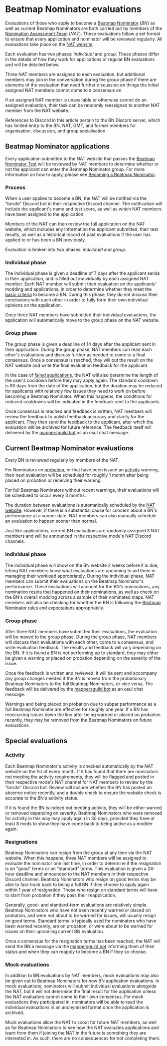# Beatmap Nominator evaluations

Evaluations of those who apply to become a [Beatmap Nominator](/wiki/People/The_Team/Beatmap_Nominators) (*BN*) as well as current Beatmap Nominators are both carried out by members of the [Nomination Assessment Team](/wiki/People/The_Team/Nomination_Assessment_Team) (*NAT*). These evaluations follow a set format to ensure that every application and nominator will be reviewed regularly. All evaluations take place on the [NAT website](https://bn.mappersguild.com/).

Each evaluation has two phases: *individual* and *group*. These phases differ in the details of how they work for applications or regular BN evaluations and will be detailed below.

Three NAT members are assigned to each evaluation, but additional members may join in the conversation during the group phase if there are elements of the evaluation that need further discussion on things the initial assigned NAT members cannot come to a consensus on.

If an assigned NAT member is unavailable or otherwise cannot do an assigned evaluation, their task can be randomly reassigned to another NAT member from the NAT website.

References to Discord in this article pertain to the BN Discord server, which has limited entry to the BN, NAT, GMT, and former members for organisation, discussion, and group socialisation.

## Beatmap Nominator applications

Every application submitted to the NAT website that passes the [Beatmap Nominator Test](/wiki/People/The_Team/Beatmap_Nominators/Beatmap_Nominator_Test) will be reviewed by NAT members to determine whether or not the applicant can enter the Beatmap Nominator group. For more information on how to apply, please see [Becoming a Beatmap Nominator](/wiki/People/The_Team/Beatmap_Nominators/Becoming_a_Beatmap_Nominator).

### Process

When a user applies to become a BN, the NAT will be notified via the "bnsite" Discord bot in their respective Discord channel. The notification will include the applicant's name and test score, as well as which NAT members have been assigned to the application.

Members of the NAT can then review the full application on the NAT website, which includes any information the applicant submitted, their test results, as well as a historical record of past evaluations if the user has applied to or has been a BN previously.

Evaluation is broken into two phases: *individual* and *group*.

### Individual phase

The individual phase is given a deadline of 7 days after the applicant sends in their application, and is filled out individually by each assigned NAT member. Each NAT member will submit their evaluation on the applicants' modding and applications, in order to determine whether they meet the [basic criteria](/wiki/People/The_Team/Beatmap_Nominators/Becoming_a_Beatmap_Nominator#basic-criteria) to become a BN. During this phase, they do not discuss their conclusions with each other in order to fully form their own individual opinions on the application.

Once three NAT members have submitted their individual evaluations, the application will automatically move to the group phase on the NAT website.

### Group phase

The group phase is given a deadline of 14 days after the applicant sent in their application. During the group phase, NAT members can read each other's evaluations and discuss further as needed to come to a final consensus. Once a consensus is reached, they will put the result on the NAT website and write the final evaluation feedback for the applicant. 

In the case of [failed applications](/wiki/People/The_Team/Beatmap_Nominators/Becoming_a_Beatmap_Nominator#failed-applications), the NAT will also determine the length of the user's cooldown before they may apply again. The standard cooldown is 90 days from the date of the application, but the duration may be reduced for applicants with relatively few issues they need to work on before becoming a Beatmap Nominator. When this happens, the conditions for reduced cooldowns will be indicated in the feedback sent to the applicants.

Once consensus is reached and feedback is written, NAT members will review the feedback to polish feedback accuracy and clarity for the applicant. They then send the feedback to the applicant, after which the evaluation will be archived for future reference. The feedback itself will delivered by the [mappersguild bot](https://osu.ppy.sh/users/23648635) as an osu! chat message.

## Current Beatmap Nominator evaluations

Every BN is reviewed regularly by members of the NAT. 

For Nominators on [probation](/wiki/People/The_Team/Beatmap_Nominators#probationary-beatmap-nominators), or that have been issued an [activity](/wiki/People/The_Team/Beatmap_Nominators/Rules#activity) warning, their next evaluation will be scheduled for roughly 1 month after being placed on probation or receiving their warning.

For full Beatmap Nominators without recent warnings, their evaluations will be scheduled to occur every 3 months.

The duration between evaluations is automatically scheduled by the [NAT website](https://bn.mappersguild.com/). However, if there is a substantial cause for concern about a BN's performance at a sooner date, NAT members can also manually schedule an evaluation to happen sooner than normal.

Just like applications, current BN evaluations are randomly assigned 3 NAT members and will be announced in the respective mode's NAT Discord channels.

### Individual phase

The individual phase will show on the BN website 2 weeks before it is due, letting NAT members know what evaluations are upcoming to aid them in managing their workload appropriately. During the individual phase, NAT members can submit their evaluations on the Beatmap Nominator's performance. These evaluations will account for the BN's nominations, any nomination resets that happened on their nominations, as well as check on the BN's overall modding across a sample of their nominated maps. NAT members will also be checking for whether the BN is following the [Beatmap Nominator rules](/wiki/People/The_Team/Beatmap_Nominators/Rules) and [expectations](/wiki/People/The_Team/Beatmap_Nominators/Expectations) appropriately.

### Group phase

After three NAT members have submitted their evaluations, the evaluation will be moved to the group phase. During the group phase, NAT members will discuss their evaluations with each other, come to a consensus, and write evaluation feedback. The results and feedback will vary depending on the BN. If it is found a BN is not performing up to standard, they may either be given a warning or placed on probation depending on the severity of the issue. 

Once the feedback is written and reviewed, it will be sent and accompany any group changes needed if the BN is moved from the probationary Beatmap Nominators to the full Beatmap Nominators, or vice versa. The feedback will be delivered by the [mappersguild bot](https://osu.ppy.sh/users/23648635) as an osu! chat message.

Warnings and being placed on probation due to subpar performance as a full Beatmap Nominator are effective for roughly one year. If a BN has reoccurring issues down the line after being warned or placed on probation recently, they may be removed from the Beatmap Nominators on future evaluations.

## Special evaluations

### Activity

Each Beatmap Nominator's activity is checked automatically by the NAT website on the 1st of every month. If it has found that there are nominators not meeting the activity requirements, they will be flagged and posted in their respective mode's NAT channel for NAT members to review by the "bnsite" Discord bot. Review will include whether the BN has posted an absence notice recently, and a double check to ensure the website check is accurate to the BN's activity status. 

If it is found the BN is indeed not meeting activity, they will be either warned or removed depending on severity. Beatmap Nominators who were removed for activity in this way may apply again in 30 days, provided they have at least 8 mods to show they have come back to being active as a modder again.

### Resignations

Beatmap Nominators can resign from the group at any time via the NAT website. When this happens, three NAT members will be assigned to evaluate the nominator one last time, in order to determine if the resignation is on "good" terms or on "standard" terms. This evaluation is given a 24-hour deadline and announced to the NAT members in their respective Discord channel. Beatmap Nominators who resign on good terms may be able to fast-track back to being a full BN if they choose to apply again within 1 year of resignation. Those who resign on standard terms will have to start from probation if they pass their reapplication. 

Generally, good- and standard-term evaluations are relatively simple. Beatmap Nominators who have not been recently warned or placed on probation, and were not about to be warned for issues, will usually resign on good terms. Standard terms is typically used for nominators who have been warned recently, are on probation, or were about to be warned for issues on their upcoming current BN evaluation.

Once a consensus for the resignation terms has been reached, the NAT will send the BN a message via the [mappersguild bot](https://osu.ppy.sh/users/23648635) informing them of their status and when they can reapply to become a BN if they so choose.

### Mock evaluations

In addition to BN evaluations by NAT members, mock evaluations may also be given out to Beatmap Nominators for new BN application evaluations. In mock evaluations, nominators will submit individual evaluations alongside the NAT, but it will not determine the final result for the application unless the NAT evaluators cannot come to their own consensus. For mock evaluations they participated in, nominators will be able to read the individual evaluations in an anonymised format once the application is archived.

Mock evaluations allow the NAT to scout for future NAT members, as well as for Beatmap Nominators to see how the NAT evaluates applications and learn from them if joining the NAT in the future is something they are interested in. As such, there are no consequences for not completing them.
